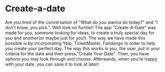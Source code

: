 # Create-a-date

Are you tired of the conversation of "What do you wanna do today?" and "I don't know, you pick.". Well look no further! The app "Create-A-Date" was made for you, someone looking for ideas, to create a truly special day for you and another(or maybe just for you!). The way we have made this possible is by incorporating Yelp, TicketMaster, Fandango in order to help you create your perfect day. The way this works is you, the user, put in your criteria for the date and then press,"Create Your Date". Then, you have options you may look through and choose. Afterwards, when you're happy with your date, you can save it to look at later! 
